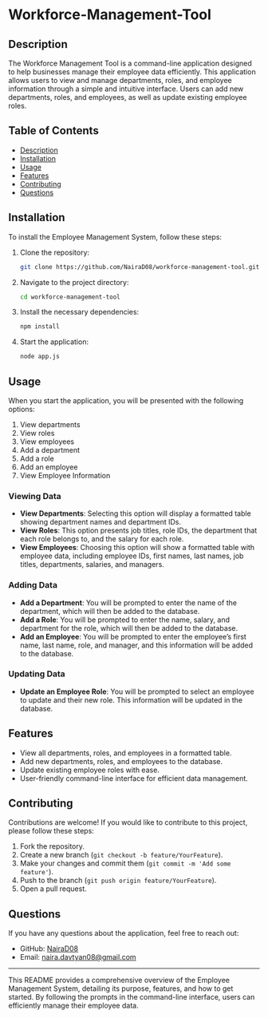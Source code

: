 # Workforce-Management-Tool

## Description

The Workforce Management Tool is a command-line application designed to help businesses manage their employee data efficiently. This application allows users to view and manage departments, roles, and employee information through a simple and intuitive interface. Users can add new departments, roles, and employees, as well as update existing employee roles.

## Table of Contents

- [Description](#description)
- [Installation](#installation)
- [Usage](#usage)
- [Features](#features)
- [Contributing](#contributing)
- [Questions](#questions)

## Installation

To install the Employee Management System, follow these steps:

1. Clone the repository:

   ```bash
   git clone https://github.com/NairaD08/workforce-management-tool.git
   ```

2. Navigate to the project directory:

   ```bash
   cd workforce-management-tool
   ```

3. Install the necessary dependencies:

   ```bash
   npm install
   ```

4. Start the application:

   ```bash
   node app.js
   ```

## Usage

When you start the application, you will be presented with the following options:

1. View departments
2. View roles
3. View employees
4. Add a department
5. Add a role
6. Add an employee
7. View Employee Information

### Viewing Data

- **View Departments**: Selecting this option will display a formatted table showing department names and department IDs.
- **View Roles**: This option presents job titles, role IDs, the department that each role belongs to, and the salary for each role.
- **View Employees**: Choosing this option will show a formatted table with employee data, including employee IDs, first names, last names, job titles, departments, salaries, and managers.

### Adding Data

- **Add a Department**: You will be prompted to enter the name of the department, which will then be added to the database.
- **Add a Role**: You will be prompted to enter the name, salary, and department for the role, which will then be added to the database.
- **Add an Employee**: You will be prompted to enter the employee’s first name, last name, role, and manager, and this information will be added to the database.

### Updating Data

- **Update an Employee Role**: You will be prompted to select an employee to update and their new role. This information will be updated in the database.

## Features

- View all departments, roles, and employees in a formatted table.
- Add new departments, roles, and employees to the database.
- Update existing employee roles with ease.
- User-friendly command-line interface for efficient data management.

## Contributing

Contributions are welcome! If you would like to contribute to this project, please follow these steps:

1. Fork the repository.
2. Create a new branch (`git checkout -b feature/YourFeature`).
3. Make your changes and commit them (`git commit -m 'Add some feature'`).
4. Push to the branch (`git push origin feature/YourFeature`).
5. Open a pull request.

## Questions

If you have any questions about the application, feel free to reach out:

- GitHub: [NairaD08](https://github.com/NairaD08)
- Email: [naira.davtyan08@gmail.com](mailto:naira.davtyan08@gmail.com)

---

This README provides a comprehensive overview of the Employee Management System, detailing its purpose, features, and how to get started. By following the prompts in the command-line interface, users can efficiently manage their employee data.
